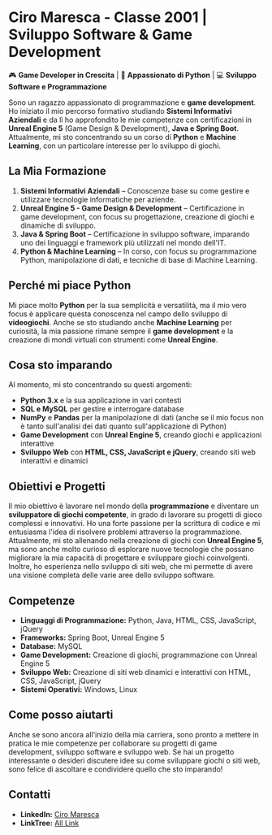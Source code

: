 # Ciro Maresca - Classe 2001 | Sviluppo Software & Game Development

🎮 **Game Developer in Crescita** | 🐍 **Appassionato di Python** | 💻 **Sviluppo Software e Programmazione**

Sono un ragazzo appassionato di programmazione e **game development**. Ho iniziato il mio percorso formativo studiando **Sistemi Informativi Aziendali** e da lì ho approfondito le mie competenze con certificazioni in **Unreal Engine 5** (Game Design & Development), **Java e Spring Boot**. Attualmente, mi sto concentrando su un corso di **Python** e **Machine Learning**, con un particolare interesse per lo sviluppo di giochi.

## La Mia Formazione
1. **Sistemi Informativi Aziendali** – Conoscenze base su come gestire e utilizzare tecnologie informatiche per aziende.
2. **Unreal Engine 5 - Game Design & Development** – Certificazione in game development, con focus su progettazione, creazione di giochi e dinamiche di sviluppo.
3. **Java & Spring Boot** – Certificazione in sviluppo software, imparando uno dei linguaggi e framework più utilizzati nel mondo dell'IT.
4. **Python & Machine Learning** – In corso, con focus su programmazione Python, manipolazione di dati, e tecniche di base di Machine Learning.

## Perché mi piace Python
Mi piace molto **Python** per la sua semplicità e versatilità, ma il mio vero focus è applicare questa conoscenza nel campo dello sviluppo di **videogiochi**. Anche se sto studiando anche **Machine Learning** per curiosità, la mia passione rimane sempre il **game development** e la creazione di mondi virtuali con strumenti come **Unreal Engine**.

## Cosa sto imparando
Al momento, mi sto concentrando su questi argomenti:
- **Python 3.x** e la sua applicazione in vari contesti
- **SQL e MySQL** per gestire e interrogare database
- **NumPy** e **Pandas** per la manipolazione di dati (anche se il mio focus non è tanto sull'analisi dei dati quanto sull'applicazione di Python)
- **Game Development** con **Unreal Engine 5**, creando giochi e applicazioni interattive
- **Sviluppo Web** con **HTML, CSS, JavaScript e jQuery**, creando siti web interattivi e dinamici

## Obiettivi e Progetti
Il mio obiettivo è lavorare nel mondo della **programmazione** e diventare un **sviluppatore di giochi competente**, in grado di lavorare su progetti di gioco complessi e innovativi. Ho una forte passione per la scrittura di codice e mi entusiasma l'idea di risolvere problemi attraverso la programmazione. Attualmente, mi sto allenando nella creazione di giochi con **Unreal Engine 5**, ma sono anche molto curioso di esplorare nuove tecnologie che possano migliorare la mia capacità di progettare e sviluppare giochi coinvolgenti. Inoltre, ho esperienza nello sviluppo di siti web, che mi permette di avere una visione completa delle varie aree dello sviluppo software.

## Competenze
- **Linguaggi di Programmazione:** Python, Java, HTML, CSS, JavaScript, jQuery
- **Frameworks:** Spring Boot, Unreal Engine 5
- **Database:** MySQL
- **Game Development:** Creazione di giochi, programmazione con Unreal Engine 5
- **Sviluppo Web:** Creazione di siti web dinamici e interattivi con HTML, CSS, JavaScript, jQuery
- **Sistemi Operativi:** Windows, Linux

## Come posso aiutarti
Anche se sono ancora all'inizio della mia carriera, sono pronto a mettere in pratica le mie competenze per collaborare su progetti di game development, sviluppo software e sviluppo web. Se hai un progetto interessante o desideri discutere idee su come sviluppare giochi o siti web, sono felice di ascoltare e condividere quello che sto imparando!

## Contatti
- **LinkedIn:** [Ciro Maresca](https://www.linkedin.com/in/ciro-maresca/)
- **LinkTree:** [All Link]([https://www.linkedin.com/in/ciro-maresca/](https://linktr.ee/CiroMaresca))

